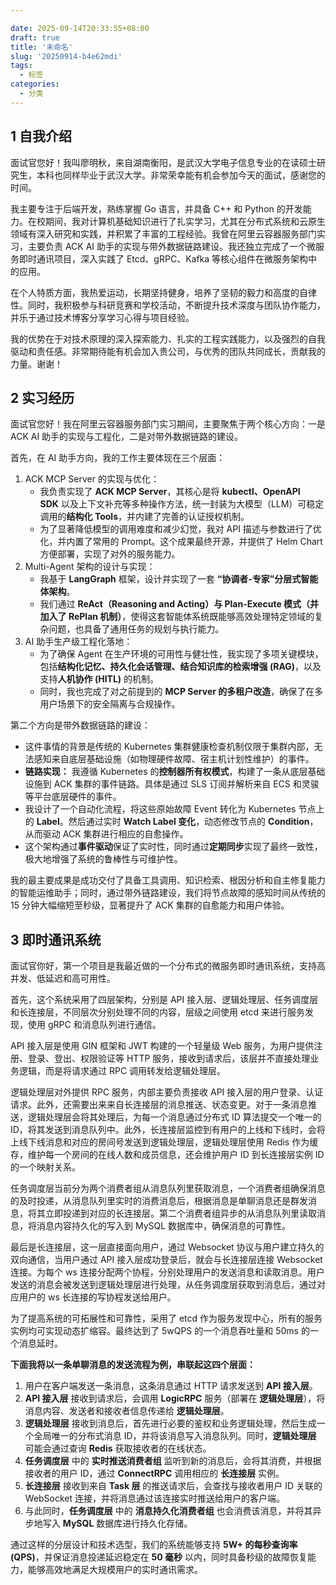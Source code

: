 ```yaml
---

date: 2025-09-14T20:33:55+08:00
draft: true
title: '未命名'
slug: '20250914-b4e62mdi'
tags:
  - 标签
categories:
  - 分类
---
```


## 1 自我介绍

面试官您好！我叫廖明秋，来自湖南衡阳，是武汉大学电子信息专业的在读硕士研究生，本科也同样毕业于武汉大学。非常荣幸能有机会参加今天的面试，感谢您的时间。

我主要专注于后端开发，熟练掌握 Go 语言，并具备 C++ 和 Python 的开发能力。在校期间，我对计算机基础知识进行了扎实学习，尤其在分布式系统和云原生领域有深入研究和实践，并积累了丰富的工程经验。我曾在阿里云容器服务部门实习，主要负责 ACK AI 助手的实现与带外数据链路建设。我还独立完成了一个微服务即时通讯项目，深入实践了 Etcd、gRPC、Kafka 等核心组件在微服务架构中的应用。

在个人特质方面，我热爱运动，长期坚持健身，培养了坚韧的毅力和高度的自律性。同时，我积极参与科研竞赛和学校活动，不断提升技术深度与团队协作能力，并乐于通过技术博客分享学习心得与项目经验。

我的优势在于对技术原理的深入探索能力、扎实的工程实践能力，以及强烈的自我驱动和责任感。非常期待能有机会加入贵公司，与优秀的团队共同成长，贡献我的力量。谢谢！

## 2 实习经历

面试官您好！我在阿里云容器服务部门实习期间，主要聚焦于两个核心方向：一是 ACK AI 助手的实现与工程化，二是对带外数据链路的建设。

首先，在 AI 助手方向，我的工作主要体现在三个层面：

1. ACK MCP Server 的实现与优化：
    - 我负责实现了 **ACK MCP Server**，其核心是将 **kubectl、OpenAPI SDK** 以及上下文补充等多种操作方法，统一封装为大模型（LLM）可稳定调用的**结构化 Tools**，并内建了完善的认证授权机制。
    - 为了显著降低模型的调用难度和减少幻觉，我对 API 描述与参数进行了优化，并内置了常用的 Prompt。这个成果最终开源，并提供了 Helm Chart 方便部署，实现了对外的服务能力。
2. Multi-Agent 架构的设计与实现：
    - 我基于 **LangGraph** 框架，设计并实现了一套 **“协调者-专家”分层式智能体架构**。
    - 我们通过 **ReAct（Reasoning and Acting）与 Plan-Execute 模式（并加入了 RePlan 机制）**，使得这套智能体系统既能够高效处理特定领域的复杂问题，也具备了通用任务的规划与执行能力。
3. AI 助手生产级工程化落地：
    - 为了确保 Agent 在生产环境的可用性与健壮性，我实现了多项关键模块，包括**结构化记忆、持久化会话管理、结合知识库的检索增强 (RAG)**，以及支持**人机协作 (HITL)** 的机制。
    - 同时，我也完成了对之前提到的 **MCP Server 的多租户改造**，确保了在多用户场景下的安全隔离与合规操作。

第二个方向是带外数据链路的建设：

- 这件事情的背景是传统的 Kubernetes 集群健康检查机制仅限于集群内部，无法感知来自底层基础设施（如物理硬件故障、宿主机计划性维护）的事件。
- **链路实现：** 我遵循 Kubernetes 的**控制器所有权模式**，构建了一条从底层基础设施到 ACK 集群的事件链路。具体是通过 SLS 订阅并解析来自 ECS 和灵骏等平台底层硬件的事件。
- 我设计了一个自动化流程，将这些原始故障 Event 转化为 Kubernetes 节点上的 **Label**。然后通过实时 **Watch Label 变化**，动态修改节点的 **Condition**，从而驱动 ACK 集群进行相应的自愈操作。
- 这个架构通过**事件驱动**保证了实时性，同时通过**定期同步**实现了最终一致性，极大地增强了系统的鲁棒性与可维护性。

我的最主要成果是成功交付了具备工具调用、知识检索、根因分析和自主修复能力的智能运维助手；同时，通过带外链路建设，我们将节点故障的感知时间从传统的 15 分钟大幅缩短至秒级，显著提升了 ACK 集群的自愈能力和用户体验。

## 3 即时通讯系统

面试官你好，第一个项目是我最近做的一个分布式的微服务即时通讯系统，支持高并发、低延迟和高可用性。

首先，这个系统采用了四层架构，分别是 API 接入层、逻辑处理层、任务调度层和长连接层，不同层次分别处理不同的内容，层级之间使用 etcd 来进行服务发现，使用 gRPC 和消息队列进行通信。

API 接入层是使用 GIN 框架和 JWT 构建的一个轻量级 Web 服务，为用户提供注册、登录、登出、权限验证等 HTTP 服务，接收到请求后，该层并不直接处理业务逻辑，而是将请求通过 RPC 调用转发给逻辑处理层。

逻辑处理层对外提供 RPC 服务，内部主要负责接收 API 接入层的用户登录、认证请求。此外，还需要出来来自长连接层的消息推送、状态变更。对于一条消息推送，逻辑处理层会将其处理后，为每一个消息通过分布式 ID 算法提交一个唯一的 ID，将其发送到消息队列中。此外，长连接层监控到有用户的上线和下线时，会将上线下线消息和对应的房间号发送到逻辑处理层，逻辑处理层使用 Redis 作为缓存，维护每一个房间的在线人数和成员信息，还会维护用户 ID 到长连接层实例 ID 的一个映射关系。

任务调度层当前分为两个消费者组从消息队列里获取消息，一个消费者组确保消息的及时投递，从消息队列里实时的消费消息后，根据消息是单聊消息还是群发消息，将其立即投递到对应的长连接层。第二个消费者组异步的从消息队列里读取消息，将消息内容持久化的写入到 MySQL 数据库中，确保消息的可靠性。

最后是长连接层，这一层直接面向用户，通过 Websocket 协议与用户建立持久的双向通信，当用户通过 API 接入层成功登录后，就会与长连接层连接 Websocket 连接。为每个 ws 连接分配两个协程，分别处理用户的发送消息和读取消息。用户发送的消息会被发送到逻辑处理层进行处理，从任务调度层获取到消息后，通过对应用户的 ws 长连接的写协程发送给用户。

为了提高系统的可拓展性和可靠性，采用了 etcd 作为服务发现中心，所有的服务实例均可实现动态扩缩容。最终达到了 5wQPS 的一个消息吞吐量和 50ms 的一个消息延时。

**下面我将以一条单聊消息的发送流程为例，串联起这四个层面：**

1. 用户在客户端发送一条消息，这条消息通过 HTTP 请求发送到 **API 接入层**。
2. **API 接入层** 接收到请求后，会调用 **LogicRPC** 服务（部署在 **逻辑处理层**），将消息内容、发送者和接收者信息传递给 **逻辑处理层**。
3. **逻辑处理层** 接收到消息后，首先进行必要的鉴权和业务逻辑处理，然后生成一个全局唯一的分布式消息 ID，并将该消息写入消息队列。同时，**逻辑处理层** 可能会通过查询 **Redis** 获取接收者的在线状态。
4. **任务调度层** 中的 **实时推送消费者组** 监听到新的消息后，会将其消费，并根据接收者的用户 ID，通过 **ConnectRPC** 调用相应的 **长连接层** 实例。
5. **长连接层** 接收到来自 **Task 层** 的推送请求后，会查找与接收者用户 ID 关联的 WebSocket 连接，并将消息通过该连接实时推送给用户的客户端。
6. 与此同时，**任务调度层** 中的 **消息持久化消费者组** 也会消费该消息，并将其异步地写入 **MySQL** 数据库进行持久化存储。

通过这样的分层设计和技术选型，我们的系统能够支持 **5W+ 的每秒查询率 (QPS)**，并保证消息投递延迟稳定在 **50 毫秒** 以内，同时具备秒级的故障恢复能力，能够高效地满足大规模用户的实时通讯需求。
